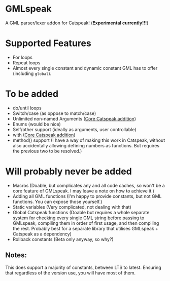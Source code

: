 # GMLspeak
 A GML parser/lexer addon for Catspeak! (**Experimental currently!!!**)

# Supported Features
- For loops
- Repeat loops
- Almost every single constant and dynamic constant GML has to offer (including `global`).

# To be added
- do/until loops
- Switch/case (as oppose to match/case)
- Unlimited non-named Arguments ([Core Catspeak addition](https://github.com/katsaii/catspeak-lang/issues/52))
- Enums (would be nice)
- Self/other support (ideally as arguments, user controllable)
- with ([Core Catspeak addition](https://github.com/katsaii/catspeak-lang/issues/22))
- method() support (I have a way of making this work in Catspeak, without also accidentally allowing defining numbers as functions. But requires the previous two to be resolved.)

# Will probably never be added
- Macros (Doable, but complicates any and all code caches, so won't be a core feature of GMLspeak. I may leave a note on how to achieve it.)
- Adding all GML functions (I'm happy to provide constants, but not GML functions. You can expose those yourself.)
- Static variables (Very complicated, not dealing with that)
- Global Catspeak functions (Doable but requires a whole separate system for checking every single GML string before passing to GMLspeak, compiling them in order of first usage, and then compiling the rest. Probably best for a separate library that utilises GMLspeak + Catspeak as a dependency)
- Rollback constants (Beta only anyway, so why?)

## Notes:
This does support a majority of constants, between LTS to latest. Ensuring that regardless of the version use, you will have most of them.
